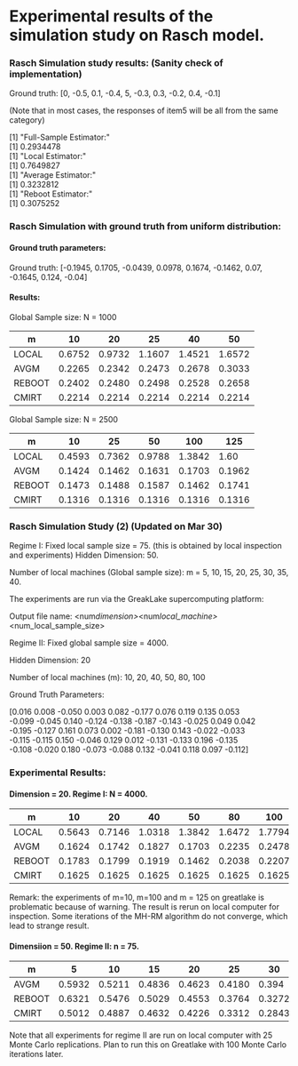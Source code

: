 # Experimental results of the simulation study on Rasch model.

### Rasch Simulation study results: (Sanity check of implementation)

Ground truth: [0, -0.5, 0.1, -0.4, 5, -0.3, 0.3, -0.2, 0.4, -0.1]

(Note that in most cases, the responses of item5 will be all from the same category)

[1] "Full-Sample Estimator:"\
[1] 0.2934478\
[1] "Local Estimator:"\
[1] 0.7649827\
[1] "Average Estimator:"\
[1] 0.3232812\
[1] "Reboot Estimator:"\
[1] 0.3075252

### Rasch Simulation with ground truth from uniform distribution:

#### Ground truth parameters:

Ground truth: [-0.1945, 0.1705, -0.0439, 0.0978, 0.1674, -0.1462, 0.07, -0.1645, 0.124, -0.04]

#### Results:

Global Sample size: N = 1000

| m      | 10     | 20     | 25     | 40     | 50     |
| ------ | ------ | ------ | ------ | ------ | ------ |
| LOCAL  | 0.6752 | 0.9732 | 1.1607 | 1.4521 | 1.6572 |
| AVGM   | 0.2265 | 0.2342 | 0.2473 | 0.2678 | 0.3033 |
| REBOOT | 0.2402 | 0.2480 | 0.2498 | 0.2528 | 0.2658 |
| CMIRT  | 0.2214 | 0.2214 | 0.2214 | 0.2214 | 0.2214 |

Global Sample size: N = 2500

| m      | 10     | 25     | 50     | 100    | 125    |
| ------ | ------ | ------ | ------ | ------ | ------ |
| LOCAL  | 0.4593 | 0.7362 | 0.9788 | 1.3842 | 1.60   |
| AVGM   | 0.1424 | 0.1462 | 0.1631 | 0.1703 | 0.1962 |
| REBOOT | 0.1473 | 0.1488 | 0.1587 | 0.1462 | 0.1741 |
| CMIRT  | 0.1316 | 0.1316 | 0.1316 | 0.1316 | 0.1316 |

### Rasch Simulation Study (2) (Updated on Mar 30)

Regime I: Fixed local sample size = 75. (this is obtained by local inspection and experiments)
Hidden Dimension: 50.

Number of local machines (Global sample size): m = 5, 10, 15, 20, 25, 30, 35, 40.

The experiments are run via the GreakLake supercomputing platform:

Output file name: <num*dimension>*<num*local_machine>*<num_local_sample_size>

Regime II: Fixed global sample size = 4000.

Hidden Dimension: 20

Number of local machines (m): 10, 20, 40, 50, 80, 100

Ground Truth Parameters:

[0.016 0.008 -0.050 0.003 0.082 -0.177 0.076 0.119 0.135 0.053 \
-0.099 -0.045 0.140 -0.124 -0.138 -0.187 -0.143 -0.025 0.049 0.042 \
-0.195 -0.127 0.161 0.073 0.002 -0.181 -0.130 0.143 -0.022 -0.033 \
-0.115 -0.115 0.150 -0.046 0.129 0.012 -0.131 -0.133 0.196 -0.135 \
-0.108 -0.020 0.180 -0.073 -0.088 0.132 -0.041 0.118 0.097 -0.112]

### Experimental Results:

#### Dimension = 20. Regime I: N = 4000.

| m      | 10     | 20     | 40     | 50     | 80     | 100    | 125    |
| ------ | ------ | ------ | ------ | ------ | ------ | ------ | ------ |
| LOCAL  | 0.5643 | 0.7146 | 1.0318 | 1.3842 | 1.6472 | 1.7794 | 2.1201 |
| AVGM   | 0.1624 | 0.1742 | 0.1827 | 0.1703 | 0.2235 | 0.2478 | 0.2652 |
| REBOOT | 0.1783 | 0.1799 | 0.1919 | 0.1462 | 0.2038 | 0.2207 | 0.2314 |
| CMIRT  | 0.1625 | 0.1625 | 0.1625 | 0.1625 | 0.1625 | 0.1625 | 0.1625 |

Remark: the experiments of m=10, m=100 and m = 125 on greatlake is problematic because of warning. The result is rerun on local computer for inspection. Some iterations of the MH-RM algorithm do not converge, which lead to strange result.

#### Dimensiion = 50. Regime II: n = 75.

| m      | 5      | 10     | 15     | 20     | 25     | 30     | 35     | 40     |
| ------ | ------ | ------ | ------ | ------ | ------ | ------ | ------ | ------ |
| AVGM   | 0.5932 | 0.5211 | 0.4836 | 0.4623 | 0.4180 | 0.394  | 0.3698 | 0.3401 |
| REBOOT | 0.6321 | 0.5476 | 0.5029 | 0.4553 | 0.3764 | 0.3272 | 0.2653 | 0.2431 |
| CMIRT  | 0.5012 | 0.4887 | 0.4632 | 0.4226 | 0.3312 | 0.2843 | 0.2214 | 0.2034 |

Note that all experiments for regime II are run on local computer with 25 Monte Carlo replications. Plan to run this on Greatlake with 100 Monte Carlo iterations later.
